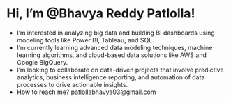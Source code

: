 # Hi, I’m @Bhavya Reddy Patlolla!
- I’m interested in analyzing big data and building BI dashboards using modeling tools like Power BI, Tableau, and SQL.
- I’m currently learning advanced data modeling techniques, machine learning algorithms, and cloud-based data solutions like AWS and Google BigQuery.
- I’m looking to collaborate on data-driven projects that involve predictive analytics, business intelligence reporting, and automation of data processes to drive actionable insights.
- How to reach me? patlollabhavya03@gmail.com
